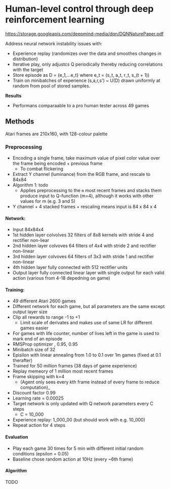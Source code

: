 # Human-level control through deep reinforcement learning
https://storage.googleapis.com/deepmind-media/dqn/DQNNaturePaper.pdf

Address neural network instability issues with:
- Experience replay (randomizes over the data and smoothes changes in distribution)
- Iterative play, only adjustcs Q periodically thereby reducing correlations with the target
- Store episode as D = {e_1,...e_t} where e_t = (s_t, a_t, r_t, s_(t + 1))
- Train on minibatches of experience (s,a,r,s') ~ U(D) drawn uniformly at random from pool of stored samples.

**Results**
- Performans comparaable to a pro human tester across 49 games

## Methods
Atari frames are 210x160, with 128-colour palette


### Preprocessing
- Encoding a single frame, take maximum value of pixel color value over the frame being encoded + previous frame
    - To combat flickering
-   Extract Y channel (luminance) from the RGB frame, and rescale to 84x84
- Algorithm 1: todo
    - Applies preprocessing to the `m` most recent frames and stacks them produce input to Q-function (m=4), although it works with other values for m (e.g. 3 and 5)
- Y channel + 4 stacked frames + rescaling means input is 84 x 84 x 4

#### Network:
- Input 84x84x4 
- 1st hidden layer colvolves 32 filters of 8x8 kernels with stride 4 and rectifier non-liear
- 2nd hidden layer colvoves 64 filters of 4x4 with stride 2 and rectifier non-linear
- 3rd hidden layer colvoves 64 filters of 3x3 with stride 1 and rectifier non-linear
- 4th hidden layer fully connected with 512 rectifier units
- Output layer fully connected linear layer with single output for each valid action (various from 4-18 depedning on game)

#### Training:
- 49 different Atari 2600 games
- Different network for each game, but all parameters are the same except output layer size
- Clip all rewards to range -1 to +1
    - Limit scale of derivates and makes use of same LR for different games easier
- For games with life counter, number of lives left in the game is used to mark end of an episode
- RMSProp optimizer , 0.95, 0.95
- Minibatch size of 32
- Episilon with linear annealing from 1.0 to 0.1 over 1m games (fixed at 0.1 therafter)
- Trained for 50 million frames (38 days of game experience)
- Replay memeory of 1 million most recent frames
- Frame skipping with k=4
    - (Agent only sees every kth frame instead of every frame to reduce computation)_
- Discount factor 0.99
- Learning rate = 0.00025
- Target network is only updated with Q network parameters every C steps
    - C = 10_000
- Experience replay: 1_000_00 (but should work with e.g. 10_000)
- Repeat action for 4 steps

#### Evaluation
- Play each game 30 times for 5 min with different initial random conditions (epsilon = 0.05)
- Baseline chose random action at 10Hz (every ~6th frame)


#### Algorithm
 TODO


